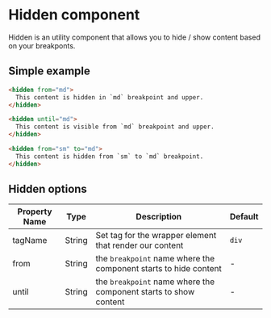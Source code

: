 # Hidden component

Hidden is an utility component that allows you to hide / show content based on your breakponts.

## Simple example

```html
<hidden from="md">
  This content is hidden in `md` breakpoint and upper.
</hidden>

<hidden until="md">
  This content is visible from `md` breakpoint and upper.
</hidden>

<hidden from="sm" to="md">
  This content is hidden from `sm` to `md` breakpoint.
</hidden>
```

## Hidden options

Property Name | Type | Description | Default
--- | --- | --- | ---
tagName | String | Set tag for the wrapper element that render our content | `div`
from | String | the `breakpoint` name where the component starts to hide content | -
until | String | the `breakpoint` name where the component starts to show content | -